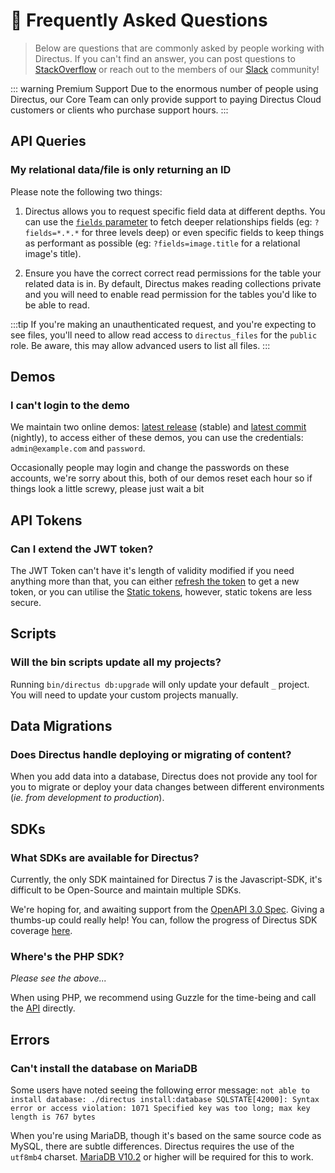 # 💬 Frequently Asked Questions

> Below are questions that are commonly asked by people working with Directus. If you can't find an answer, you can post questions to [StackOverflow](https://stackoverflow.com/questions/tagged/directus) or reach out to the members of our [Slack](https://directus.chat) community!

::: warning Premium Support
Due to the enormous number of people using Directus, our Core Team can only provide support to paying Directus Cloud customers or clients who purchase support hours.
:::

## API Queries

### My relational data/file is only returning an ID

Please note the following two things:

1) Directus allows you to request specific field data at different depths. You can use the [`fields` parameter](../api/reference.md#fields) to fetch deeper relationships fields (eg: `?fields=*.*.*` for three levels deep) or even specific fields to keep things as performant as possible (eg: `?fields=image.title` for a relational image's title).

2) Ensure you have the correct correct read permissions for the table your related data is in. By default, Directus makes reading collections private and you will need to enable read permission for the tables you'd like to be able to read.

:::tip
If you're making an unauthenticated request, and you're expecting to see files, you'll need to allow read access to `directus_files` for the `public` role. Be aware, this may allow advanced users to list all files.
:::

## Demos

### I can't login to the demo

We maintain two online demos: [latest release](https://directus.app) (stable) and [latest commit](https://nightly.directus.app) (nightly), to access either of these demos, you can use the credentials: `admin@example.com` and `password`.

Occasionally people may login and change the passwords on these accounts, we're sorry about this, both of our demos reset each hour so if things look a little screwy, please just wait a bit 

## API Tokens

### Can I extend the JWT token?

The JWT Token can't have it's length of validity modified if you need anything more than that, you can either [refresh the token](/api/reference.html#refresh-auth-token) to get a new token, or you can utilise the [Static tokens](/api/reference.html#static-tokens), however, static tokens are less secure.

## Scripts

### Will the bin scripts update all my projects?

Running `bin/directus db:upgrade` will only update your default `_` project. You will need to update your custom projects manually.

## Data Migrations

### Does Directus handle deploying or migrating of content?

When you add data into a database, Directus does not provide any tool for you to migrate or deploy your data changes between different environments (_ie. from development to production_).

## SDKs

### What SDKs are available for Directus?

Currently, the only SDK maintained for Directus 7 is the Javascript-SDK, it's difficult to be Open-Source and maintain multiple SDKs. 

We're hoping for, and awaiting support from the [OpenAPI 3.0 Spec](https://github.com/OAI/OpenAPI-Specification/issues/1706). Giving a thumbs-up could really help! You can, follow the progress of Directus SDK coverage [here](https://github.com/directus/directus/issues/2255).

### Where's the PHP SDK?

_Please see the above..._

When using PHP, we recommend using Guzzle for the time-being and call the [API](/api/reference.html#introduction) directly.

## Errors

### Can't install the database on MariaDB

Some users have noted seeing the following error message: `not able to install database: ./directus install:database SQLSTATE[42000]: Syntax error or access violation: 1071 Specified key was too long; max key length is 767 bytes`

When you're using MariaDB, though it's based on the same source code as MySQL, there are subtle differences. Directus requires the use of the `utf8mb4` charset. [MariaDB V10.2](https://mariadb.com/kb/en/library/supported-character-sets-and-collations/) or higher will be required for this to work.